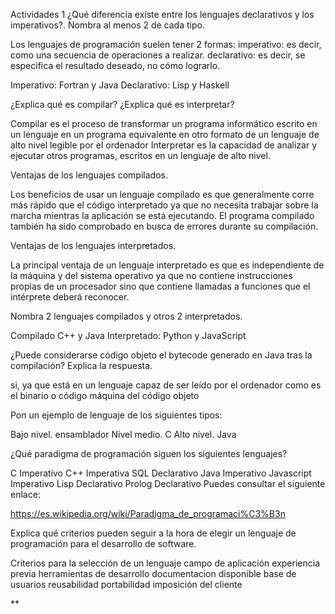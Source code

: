Actividades 1
¿Qué diferencia existe entre los lenguajes declarativos y los imperativos?. Nombra al menos 2 de cada tipo.

Los lenguajes de programación suelen tener 2 formas: imperativo: es decir, como una secuencia de operaciones a realizar. declarativo: es decir, se especifica el resultado deseado, no cómo lograrlo.

Imperativo: Fortran y Java
Declarativo: Lisp y Haskell

¿Explica qué es compilar? ¿Explica qué es interpretar?

Compilar es el proceso de transformar un programa informático escrito en un lenguaje en un programa equivalente en otro formato de un lenguaje de alto nivel legible por el ordenador
Interpretar es la capacidad de analizar y ejecutar otros programas, escritos en un lenguaje de alto nivel.

Ventajas de los lenguajes compilados.

Los beneficios de usar un lenguaje compilado es que generalmente corre más rápido que el código interpretado ya que no necesita trabajar sobre la marcha mientras la aplicación se está ejecutando. El programa compilado también ha sido comprobado en busca de errores durante su compilación.

Ventajas de los lenguajes interpretados.

La principal ventaja de un lenguaje interpretado es que es independiente de la máquina y del sistema operativo ya que no contiene instrucciones propias de un procesador sino que contiene llamadas a funciones que el intérprete deberá reconocer.

Nombra 2 lenguajes compilados y otros 2 interpretados.

Compilado C++ y Java
Interpretado: Python y JavaScript

¿Puede considerarse código objeto el bytecode generado en Java tras la compilación? Explica la respuesta.

si, ya que está en un lenguaje capaz de ser leído por el ordenador como es el binario o código máquina del código objeto

Pon un ejemplo de lenguaje de los siguientes tipos:

Bajo nivel. ensamblador
Nivel medio. C
Alto nivel. Java



¿Qué paradigma de programación siguen los siguientes lenguajes?

C Imperativo
C++ Imperativa
SQL Declarativo
Java Imperativo
Javascript Imperativo
Lisp Declarativo
Prolog Declarativo 
Puedes consultar el siguiente enlace:

https://es.wikipedia.org/wiki/Paradigma_de_programaci%C3%B3n

Explica qué criterios pueden seguir a la hora de elegir un lenguaje de programación para el desarrollo de software.
 
Criterios para la selección de un lenguaje
campo de aplicación
experiencia previa
herramientas de desarrollo
documentacion disponible
base de usuarios
reusabilidad
portabilidad
imposición del cliente 



**
